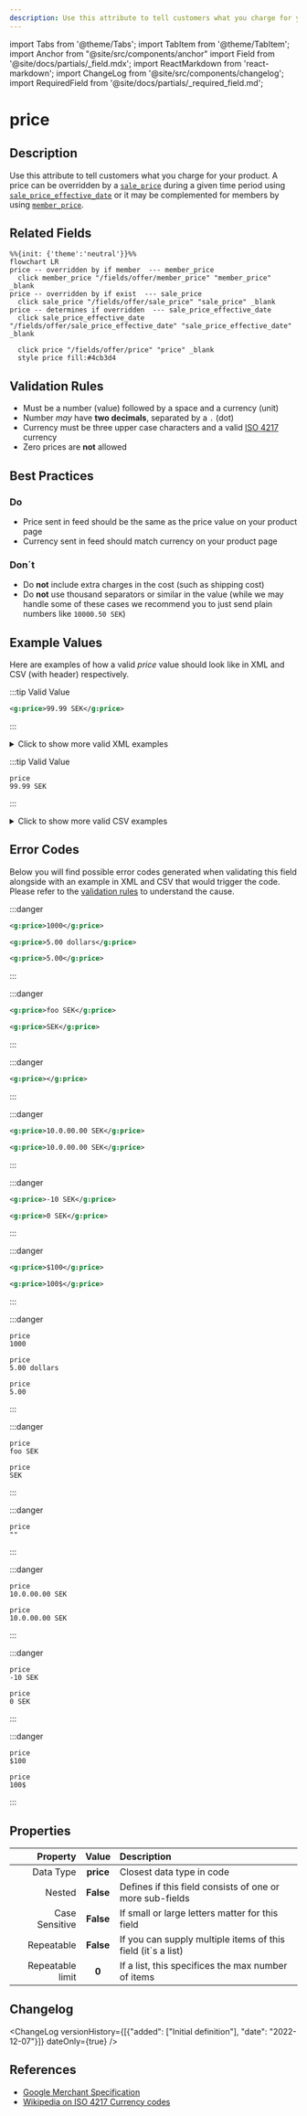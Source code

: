 ```yaml
---
description: Use this attribute to tell customers what you charge for your product. A price can be overridden by a [`sale_price`](/fields/offer/sale_price.md) during a given time period using [`sale_price_effective_date`](/fields/offer/sale_price_effective_date.md) or it may be complemented for members by using [`member_price`](/fields/offer/member_price.md).
---
```


import Tabs from '@theme/Tabs';
import TabItem from '@theme/TabItem';
import Anchor from "@site/src/components/anchor"
import Field from '@site/docs/partials/_field.mdx';
import ReactMarkdown from 'react-markdown';
import ChangeLog from '@site/src/components/changelog';
import RequiredField from '@site/docs/partials/_required_field.md';

# price

<RequiredField/>

## Description

Use this attribute to tell customers what you charge for your product. A price can be overridden by a [`sale_price`](/fields/offer/sale_price.md) during a given time period using [`sale_price_effective_date`](/fields/offer/sale_price_effective_date.md) or it may be complemented for members by using [`member_price`](/fields/offer/member_price.md).


## Related Fields

```mermaid
%%{init: {'theme':'neutral'}}%%
flowchart LR
price -- overridden by if member  --- member_price
  click member_price "/fields/offer/member_price" "member_price" _blank
price -- overridden by if exist  --- sale_price
  click sale_price "/fields/offer/sale_price" "sale_price" _blank
price -- determines if overridden  --- sale_price_effective_date
  click sale_price_effective_date "/fields/offer/sale_price_effective_date" "sale_price_effective_date" _blank

  click price "/fields/offer/price" "price" _blank
  style price fill:#4cb3d4
```




## Validation Rules

- Must be a number (value) followed by a space and a currency (unit)
- Number *may* have **two decimals**, separated by a `.` (dot)
- Currency must be three upper case characters and a valid [ISO 4217](https://en.wikipedia.org/wiki/ISO_4217) currency
- Zero prices are **not** allowed


## Best Practices


### Do

- Price sent in feed should be the same as the price value on your product page
- Currency sent in feed should match currency on your product page



### Don´t

- Do **not** include extra charges in the cost (such as shipping cost)
- Do **not** use thousand separators or similar in the value (while we may handle some of these cases we recommend you to just send plain numbers like `10000.50 SEK`)




## Example Values

Here are examples of how a valid *price* value  should look like in XML and CSV (with header) respectively.

<Tabs>
  <TabItem value="valid_xml" label="XML" default>

:::tip Valid Value

```xml
<g:price>99.99 SEK</g:price>
```

:::

<details>
  <summary>Click to show more valid XML examples</summary>
  <div>

```xml
<g:price>99.99 SEK</g:price>
```

```xml
<g:price>100 SEK</g:price>
```

```xml
<g:price>SEK 100</g:price>
```

```xml
<g:price>99,99 SEK</g:price>
```

```xml
<g:price>10,000.00 SEK</g:price>
```

```xml
<g:price>10 000.00 SEK</g:price>
```

```xml
<g:price>10.000 SEK</g:price>
```

```xml
<g:price>1.144.000 SEK</g:price>
```


  </div>
</details>

 </TabItem>
  <TabItem value="valid_csv" label="CSV">

:::tip Valid Value

```csv
price
99.99 SEK
```

:::

<details>
  <summary>Click to show more valid CSV examples</summary>
  <div>

```csv
price
99.99 SEK
```

```csv
price
100 SEK
```

```csv
price
SEK 100
```

```csv
price
"99,99 SEK"
```

```csv
price
"10,000.00 SEK"
```

```csv
price
10 000.00 SEK
```

```csv
price
10.000 SEK
```

```csv
price
1.144.000 SEK
```


  </div>
</details>

  </TabItem>
</Tabs>

## Error Codes

Below you will find possible error codes generated when validating this field alongside with an example in XML and CSV that would trigger the code. Please refer to the [validation rules](#validation-rules) to understand the cause.

<Tabs>
  <TabItem value="invalid_xml" label="XML" default>

:::danger <Anchor id="validation_missing_currency" title="validation_missing_currency" />

```xml
<g:price>1000</g:price>
```
```xml
<g:price>5.00 dollars</g:price>
```
```xml
<g:price>5.00</g:price>
```

:::

:::danger <Anchor id="validation_missing_price_value" title="validation_missing_price_value" />

```xml
<g:price>foo SEK</g:price>
```
```xml
<g:price>SEK</g:price>
```

:::

:::danger <Anchor id="validation_missing_value" title="validation_missing_value" />

```xml
<g:price></g:price>
```

:::

:::danger <Anchor id="validation_not_number" title="validation_not_number" />

```xml
<g:price>10.0.00.00 SEK</g:price>
```
```xml
<g:price>10.0.00.00 SEK</g:price>
```

:::

:::danger <Anchor id="validation_not_positive_number" title="validation_not_positive_number" />

```xml
<g:price>-10 SEK</g:price>
```
```xml
<g:price>0 SEK</g:price>
```

:::

:::danger <Anchor id="validation_unknown_currency" title="validation_unknown_currency" />

```xml
<g:price>$100</g:price>
```
```xml
<g:price>100$</g:price>
```

:::


 </TabItem>
  <TabItem value="invalid_csv" label="CSV">

:::danger <Anchor id="validation_missing_currency" title="validation_missing_currency" />

```csv
price
1000
```
```csv
price
5.00 dollars
```
```csv
price
5.00
```

:::

:::danger <Anchor id="validation_missing_price_value" title="validation_missing_price_value" />

```csv
price
foo SEK
```
```csv
price
SEK
```

:::

:::danger <Anchor id="validation_missing_value" title="validation_missing_value" />

```csv
price
""
```

:::

:::danger <Anchor id="validation_not_number" title="validation_not_number" />

```csv
price
10.0.00.00 SEK
```
```csv
price
10.0.00.00 SEK
```

:::

:::danger <Anchor id="validation_not_positive_number" title="validation_not_positive_number" />

```csv
price
-10 SEK
```
```csv
price
0 SEK
```

:::

:::danger <Anchor id="validation_unknown_currency" title="validation_unknown_currency" />

```csv
price
$100
```
```csv
price
100$
```

:::


  </TabItem>
</Tabs>

## Properties

|     **Property** |         **Value**          | **Description**                                              |
|-----------------:|:--------------------------:|:-------------------------------------------------------------|
|        Data Type |    **price**     | Closest data type in code                                    |
|           Nested |      **False**      | Defines if this field consists of one or more sub-fields     |
|   Case Sensitive |  **False**  | If small or large letters matter for this field              |
|       Repeatable |    **False**    | If you can supply multiple items of this field (it´s a list) |
| Repeatable limit | **0** | If a list, this specifices the max number of items           |

## Changelog
<ChangeLog versionHistory={[{"added": ["Initial definition"], "date": "2022-12-07"}]} dateOnly={true} />

## References
- [Google Merchant Specification](https://support.google.com/merchants/answer/6324371)
- [Wikipedia on ISO 4217 Currency codes](https://en.wikipedia.org/wiki/ISO_4217)
